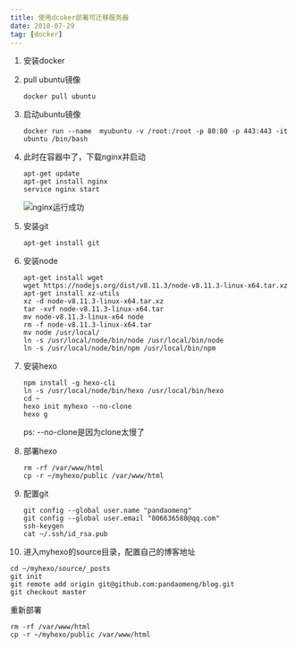 ```yaml
---
title: 使用dcoker部署可迁移服务器
date: 2018-07-29
tag: [docker]
---
```


1. 安装docker

2. pull ubuntu镜像

   ```
   docker pull ubuntu
   ```

3. 启动ubuntu镜像

   ```
   docker run --name  myubuntu -v /root:/root -p 80:80 -p 443:443 -it ubuntu /bin/bash
   ```

   <!--more-->

4. 此时在容器中了，下载nginx并启动

   ```
   apt-get update
   apt-get install nginx
   service nginx start
   ```

   ![nginx运行成功](https://images.pandaomeng.com/169fcd3bdebbc6c95a1f4f7acc9b5bf3.jpg)

5. 安装git

   ```
   apt-get install git
   ```

6. 安装node

   ```
   apt-get install wget
   wget https://nodejs.org/dist/v8.11.3/node-v8.11.3-linux-x64.tar.xz
   apt-get install xz-utils
   xz -d node-v8.11.3-linux-x64.tar.xz
   tar -xvf node-v8.11.3-linux-x64.tar
   mv node-v8.11.3-linux-x64 node
   rm -f node-v8.11.3-linux-x64.tar
   mv node /usr/local/
   ln -s /usr/local/node/bin/node /usr/local/bin/node
   ln -s /usr/local/node/bin/npm /usr/local/bin/npm
   ```

7. 安装hexo

   ```
   npm install -g hexo-cli
   ln -s /usr/local/node/bin/hexo /usr/local/bin/hexo
   cd ~
   hexo init myhexo --no-clone
   hexo g
   ```

   ps: --no-clone是因为clone太慢了

8. 部署hexo

   ```
   rm -rf /var/www/html
   cp -r ~/myhexo/public /var/www/html
   ```

9. 配置git

   ```
   git config --global user.name "pandaomeng"
   git config --global user.email "806636588@qq.com"
   ssh-keygen
   cat ~/.ssh/id_rsa.pub
   ```

10. 进入myhexo的source目录，配置自己的博客地址

  ```
  cd ~/myhexo/source/_posts
  git init
  git remote add origin git@github.com:pandaomeng/blog.git
  git checkout master
  ```

  重新部署

  ```
  rm -rf /var/www/html
  cp -r ~/myhexo/public /var/www/html
  ```
